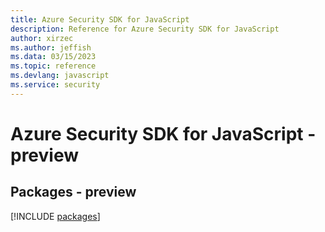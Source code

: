 ```yaml
---
title: Azure Security SDK for JavaScript
description: Reference for Azure Security SDK for JavaScript
author: xirzec
ms.author: jeffish
ms.data: 03/15/2023
ms.topic: reference
ms.devlang: javascript
ms.service: security
---
```

# Azure Security SDK for JavaScript - preview
## Packages - preview
[!INCLUDE [packages](security-index.md)]